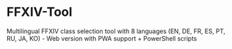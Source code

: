 # FFXIV-Tool
Multilingual FFXIV class selection tool with 8 languages (EN, DE, FR, ES, PT, RU, JA, KO) - Web version with PWA support + PowerShell scripts
